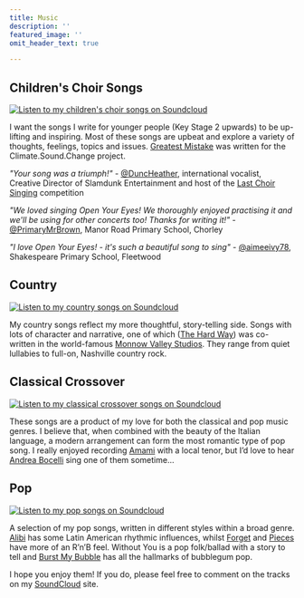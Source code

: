```yaml
---
title: Music
description: ''
featured_image: ''
omit_header_text: true

---
```

## Children's Choir Songs

[![Listen to my children's choir songs on Soundcloud](/images/soundcloud.png)](https://soundcloud.com/jslowenmusic/sets/childrens-choir-songs)

I want the songs I write for younger people (Key Stage 2 upwards) to be up-lifting and inspiring. Most of these songs are upbeat and explore a variety of thoughts, feelings, topics and issues. [Greatest Mistake](https://soundcloud.com/jslowenmusic/greatest-mistake?in=jslowenmusic/sets/childrens-choir-songs) was written for the Climate.Sound.Change project.

_"Your song was a triumph!"_ - [@DuncHeather](https://twitter.com/DuncHeather), international vocalist, Creative Director of Slamdunk Entertainment and host of the [Last Choir Singing](http://lastchoirsinging.co.uk) competition

_"We loved singing Open Your Eyes! We thoroughly enjoyed practising it and we'll be using for other concerts too! Thanks for writing it!"_ - [@PrimaryMrBrown](https://twitter.com/PrimaryMrBrown), Manor Road Primary School, Chorley

_"I love Open Your Eyes! - it's such a beautiful song to sing"_ - [@aimeeivy78](https://twitter.com/aimeeivy78), Shakespeare Primary School, Fleetwood

## Country

[![Listen to my country songs on Soundcloud](/images/soundcloud.png)](https://soundcloud.com/jslowenmusic/sets/country)

My country songs reflect my more thoughtful, story-telling side. Songs with lots of character and narrative, one of which ([The Hard Way](https://soundcloud.com/jslowenmusic/the-hard-way?in=jslowenmusic/sets/country)) was co-written in the world-famous [Monnow Valley Studios](http://www.monnowvalleystudio.com/). They range from quiet lullabies to full-on, Nashville country rock.

## Classical Crossover

[![Listen to my classical crossover songs on Soundcloud](/images/soundcloud.png)](https://soundcloud.com/jslowenmusic/sets/classical-crossover)

These songs are a product of my love for both the classical and pop music genres. I believe that, when combined with the beauty of the Italian language, a modern arrangement can form the most romantic type of pop song. I really enjoyed recording [Amami](https://soundcloud.com/jslowenmusic/amami?in=jslowenmusic/sets/classical-crossover) with a local tenor, but I’d love to hear [Andrea Bocelli](https://www.andreabocelli.com/) sing one of them sometime...

## Pop

[![Listen to my pop songs on Soundcloud](/images/soundcloud.png)](https://soundcloud.com/jslowenmusic/sets/pop)

A selection of my pop songs, written in different styles within a broad genre. [Alibi](https://soundcloud.com/jslowenmusic/alibi?in=jslowenmusic/sets/pop) has some Latin American rhythmic influences, whilst [Forget](https://soundcloud.com/jslowenmusic/forget?in=jslowenmusic/sets/pop) and [Pieces](https://soundcloud.com/jslowenmusic/pieces?in=jslowenmusic/sets/pop) have more of an R’n’B feel. Without You is a pop folk/ballad with a story to tell and [Burst My Bubble](https://soundcloud.com/jslowenmusic/burst-my-bubble?in=jslowenmusic/sets/pop) has all the hallmarks of bubblegum pop.

I hope you enjoy them! If you do, please feel free to comment on the tracks on my [SoundCloud](https://soundcloud.com/jslowenmusic) site.